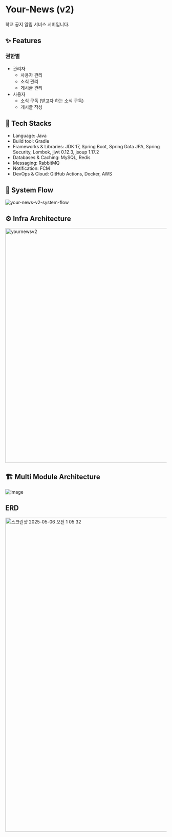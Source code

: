 # Your-News (v2)

학교 공지 알림 서비스 서버입니다.

## ✨ Features
### 권한별
 - 관리자
     - 사용자 관리
     - 소식 관리
     - 게시글 관리
 - 사용자
     - 소식 구독 (받고자 하는 소식 구독)
     - 게시글 작성

## 🚀 Tech Stacks
 - Language: Java
 - Build tool: Gradle
 - Frameworks & Libraries: JDK 17, Spring Boot, Spring Data JPA, Spring Security, Lombok, jjwt 0.12.3, jsoup 1.17.2
 - Databases & Caching: MySQL, Redis
 - Messaging: RabbitMQ
 - Notification: FCM
 - DevOps & Cloud: GitHub Actions, Docker, AWS

## 🔄 System Flow
![your-news-v2-system-flow](https://github.com/user-attachments/assets/c9836b7f-3f91-42e7-97ac-a92411d8892e)

## ⚙️ Infra Architecture
<img width="1341" height="732" alt="yournewsv2" src="https://github.com/user-attachments/assets/7a5d5312-19bf-43a7-9a80-1f43cd7605df" />


## 🏗️ Multi Module Architecture
![image](https://github.com/user-attachments/assets/cc0e5376-d95a-49be-bdaa-ba678f1e8cc0)

## ERD
<img width="979" alt="스크린샷 2025-05-06 오전 1 05 32" src="https://github.com/user-attachments/assets/b9814a35-c928-4b32-8744-a1f296c8a923" />
